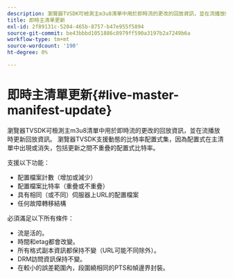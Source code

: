 ```yaml
---
description: 瀏覽器TVSDK可檢測主m3u8清單中用於即時流的更改的回放資訊，並在流播放時更新回放資訊。 瀏覽器TVSDK支援動態的比特率配置式集，因為配置式在主清單中出現或消失，包括更新之間不重疊的配置式比特率。
title: 即時主清單更新
exl-id: 2f89131c-5204-465b-8757-b47e955f5894
source-git-commit: be43bbbd1051886c8979ff590a3197b2a7249b6a
workflow-type: tm+mt
source-wordcount: '190'
ht-degree: 0%

---
```


# 即時主清單更新{#live-master-manifest-update}

瀏覽器TVSDK可檢測主m3u8清單中用於即時流的更改的回放資訊，並在流播放時更新回放資訊。 瀏覽器TVSDK支援動態的比特率配置式集，因為配置式在主清單中出現或消失，包括更新之間不重疊的配置式比特率。

支援以下功能：

* 配置檔案計數（增加或減少）
* 配置檔案比特率（重疊或不重疊）
* 具有相同（或不同）伺服器上URL的配置檔案
* 任何故障轉移結構

必須滿足以下所有條件：

* 流是活的。
* 時間和etag都會改變。
* 所有格式副本資訊都保持不變（URL可能不同除外）。
* DRM訪問資訊保持不變。
* 在較小的誤差範圍內，段圍繞相同的PTS和幀邊界封裝。
